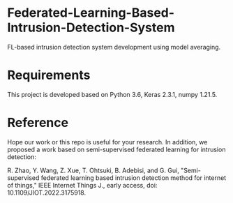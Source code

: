 # Federated-Learning-Based-Intrusion-Detection-System
FL-based intrusion detection system development using model averaging.

# Requirements
This project is developed based on Python 3.6, Keras 2.3.1, numpy 1.21.5.

# Reference
Hope our work or this repo is useful for your research. In addition, we proposed a work based on semi-supervised federated learning for intrusion detection:

R. Zhao, Y. Wang, Z. Xue, T. Ohtsuki, B. Adebisi, and G. Gui, "Semi-supervised federated learning based intrusion detection method for internet of things," IEEE Internet Things J., early access, doi: 10.1109/JIOT.2022.3175918.
